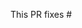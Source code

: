<!-- Thank you for submitting a Pull Request. Please:
* Read our Contributing guidelines:
  https://github.com/backbrace/backbrace/blob/master/CONTRIBUTING.md.
* Associate an issue with the Pull Request.
* Ensure that the code is up-to-date with the `master` branch.
* Include a description of the proposed changes and how to test them.
-->

This PR fixes #